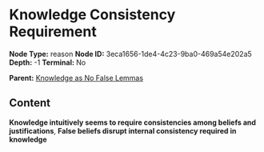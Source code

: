 # Knowledge Consistency Requirement

**Node Type:** reason
**Node ID:** 3eca1656-1de4-4c23-9ba0-469a54e202a5
**Depth:** -1
**Terminal:** No

**Parent:** [Knowledge as No False Lemmas](knowledge-as-no-false-lemmas-thesis-d0c49c5d-b910-4f5c-9f50-f3147c05c44a.md)

## Content

**Knowledge intuitively seems to require consistencies among beliefs and justifications**, **False beliefs disrupt internal consistency required in knowledge**
